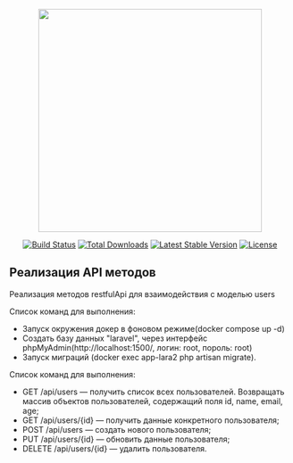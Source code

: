 <p align="center"><a href="https://laravel.com" target="_blank"><img src="https://raw.githubusercontent.com/laravel/art/master/logo-lockup/5%20SVG/2%20CMYK/1%20Full%20Color/laravel-logolockup-cmyk-red.svg" width="400"></a></p>

<p align="center">
<a href="https://travis-ci.org/laravel/framework"><img src="https://travis-ci.org/laravel/framework.svg" alt="Build Status"></a>
<a href="https://packagist.org/packages/laravel/framework"><img src="https://img.shields.io/packagist/dt/laravel/framework" alt="Total Downloads"></a>
<a href="https://packagist.org/packages/laravel/framework"><img src="https://img.shields.io/packagist/v/laravel/framework" alt="Latest Stable Version"></a>
<a href="https://packagist.org/packages/laravel/framework"><img src="https://img.shields.io/packagist/l/laravel/framework" alt="License"></a>
</p>

## Реализация API методов

Реализация методов restfulApi для взаимодействия с моделью users

Список команд для выполнения:
- Запуск окружения докер в фоновом режиме(docker compose up -d)
- Создать базу данных "laravel", через интерфейс phpMyAdmin(http://localhost:1500/, логин: root, пороль: root)
- Запуск миграций (docker exec app-lara2 php artisan migrate).

Список команд для выполнения:
- GET /api/users — получить список всех пользователей.
Возвращать массив объектов пользователей, содержащий
поля id, name, email, age;
- GET /api/users/{id} — получить данные конкретного
пользователя;
- POST /api/users — создать нового пользователя;
- PUT /api/users/{id} — обновить данные пользователя;
- DELETE /api/users/{id} — удалить пользователя.